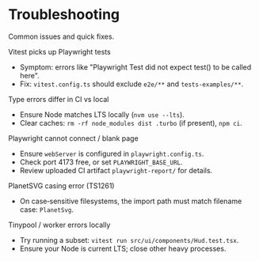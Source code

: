 # Troubleshooting

Common issues and quick fixes.

Vitest picks up Playwright tests

- Symptom: errors like "Playwright Test did not expect test() to be called here".
- Fix: `vitest.config.ts` should exclude `e2e/**` and `tests-examples/**`.

Type errors differ in CI vs local

- Ensure Node matches LTS locally (`nvm use --lts`).
- Clear caches: `rm -rf node_modules dist .turbo` (if present), `npm ci`.

Playwright cannot connect / blank page

- Ensure `webServer` is configured in `playwright.config.ts`.
- Check port 4173 free, or set `PLAYWRIGHT_BASE_URL`.
- Review uploaded CI artifact `playwright-report/` for details.

PlanetSVG casing error (TS1261)

- On case‑sensitive filesystems, the import path must match filename case: `PlanetSvg`.

Tinypool / worker errors locally

- Try running a subset: `vitest run src/ui/components/Hud.test.tsx`.
- Ensure your Node is current LTS; close other heavy processes.

